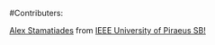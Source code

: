 #Contributers:

[Alex Stamatiades](https://www.facebook.com/alex.stamatiades) from [IEEE University of Piraeus SB!](https://www.facebook.com/IEEEUnipiSB/)
